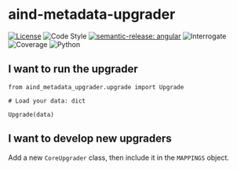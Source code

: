 # aind-metadata-upgrader

[![License](https://img.shields.io/badge/license-MIT-brightgreen)](LICENSE)
![Code Style](https://img.shields.io/badge/code%20style-black-black)
[![semantic-release: angular](https://img.shields.io/badge/semantic--release-angular-e10079?logo=semantic-release)](https://github.com/semantic-release/semantic-release)
![Interrogate](https://img.shields.io/badge/interrogate-100.0%25-brightgreen)
![Coverage](https://img.shields.io/badge/coverage-100%25-brightgreen?logo=codecov)
![Python](https://img.shields.io/badge/python->=3.7-blue?logo=python)

## I want to run the upgrader

```
from aind_metadata_upgrader.upgrade import Upgrade

# Load your data: dict

Upgrade(data)
```

## I want to develop new upgraders

Add a new `CoreUpgrader` class, then include it in the `MAPPINGS` object.